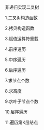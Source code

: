 非递归实现二叉树


1.二叉树构造函数

2.拷贝构造函数

3.赋值运算符重载

4.前序遍历

5.中序遍历

6.后序遍历

7.求节点个数

8.求高度

9.求叶子节点个数

10.层序遍历

11.遍历第K层结点
